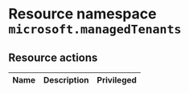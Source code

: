 # Resource namespace `microsoft.managedTenants`
## Resource actions
|Name|Description|Privileged|
|-|-|-|
